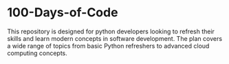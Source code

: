 # 100-Days-of-Code
This repository is designed for python developers looking to refresh their skills and learn modern concepts in software development. The plan covers a wide range of topics from basic Python refreshers to advanced cloud computing concepts.
